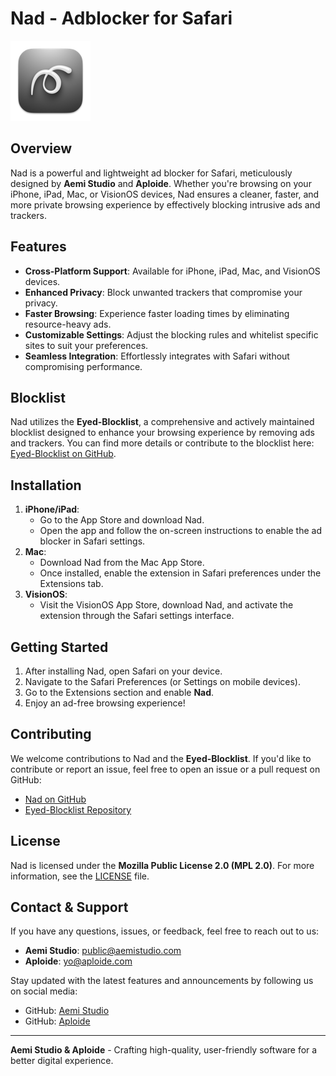 # Nad - Adblocker for Safari

![Nad Logo](https://raw.githubusercontent.com/Aemi-Studio/Nad/main/App/Assets.xcassets/AppIcon.appiconset/Nad.128.png)

## Overview
Nad is a powerful and lightweight ad blocker for Safari, meticulously designed by **Aemi Studio** and **Aploide**. Whether you're browsing on your iPhone, iPad, Mac, or VisionOS devices, Nad ensures a cleaner, faster, and more private browsing experience by effectively blocking intrusive ads and trackers.

## Features
- **Cross-Platform Support**: Available for iPhone, iPad, Mac, and VisionOS devices.
- **Enhanced Privacy**: Block unwanted trackers that compromise your privacy.
- **Faster Browsing**: Experience faster loading times by eliminating resource-heavy ads.
- **Customizable Settings**: Adjust the blocking rules and whitelist specific sites to suit your preferences.
- **Seamless Integration**: Effortlessly integrates with Safari without compromising performance.

## Blocklist
Nad utilizes the **Eyed-Blocklist**, a comprehensive and actively maintained blocklist designed to enhance your browsing experience by removing ads and trackers. You can find more details or contribute to the blocklist here: [Eyed-Blocklist on GitHub](https://github.com/aploide/eyed-blocklist).

## Installation
1. **iPhone/iPad**: 
   - Go to the App Store and download Nad.
   - Open the app and follow the on-screen instructions to enable the ad blocker in Safari settings.
2. **Mac**:
   - Download Nad from the Mac App Store.
   - Once installed, enable the extension in Safari preferences under the Extensions tab.
3. **VisionOS**:
   - Visit the VisionOS App Store, download Nad, and activate the extension through the Safari settings interface.

## Getting Started
1. After installing Nad, open Safari on your device.
2. Navigate to the Safari Preferences (or Settings on mobile devices).
3. Go to the Extensions section and enable **Nad**.
4. Enjoy an ad-free browsing experience!

## Contributing
We welcome contributions to Nad and the **Eyed-Blocklist**. If you'd like to contribute or report an issue, feel free to open an issue or a pull request on GitHub:
- [Nad on GitHub](https://github.com/Aemi-Studio/Nad)
- [Eyed-Blocklist Repository](https://github.com/aploide/eyed-blocklist)

## License
Nad is licensed under the **Mozilla Public License 2.0 (MPL 2.0)**. For more information, see the [LICENSE](https://github.com/Aemi-Studio/nad/blob/main/LICENSE) file.

## Contact & Support
If you have any questions, issues, or feedback, feel free to reach out to us:
- **Aemi Studio**: [public@aemistudio.com](mailto:public@aemistudio.com)
- **Aploide**: [yo@aploide.com](mailto:yo@aploide.com)

Stay updated with the latest features and announcements by following us on social media:
- GitHub: [Aemi Studio](https://github.com/Aemi-Studio)
- GitHub: [Aploide](https://github.com/aploide)

---

**Aemi Studio & Aploide** - Crafting high-quality, user-friendly software for a better digital experience.
